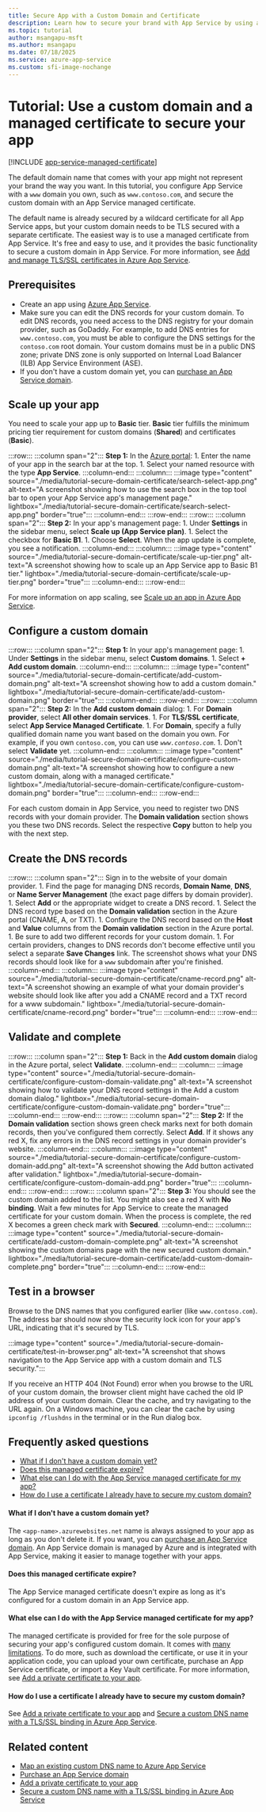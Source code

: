 ```yaml
---
title: Secure App with a Custom Domain and Certificate
description: Learn how to secure your brand with App Service by using a custom domain and enabling App Service managed certificate.
ms.topic: tutorial
author: msangapu-msft
ms.author: msangapu
ms.date: 07/18/2025
ms.service: azure-app-service
ms.custom: sfi-image-nochange
---
```


# Tutorial: Use a custom domain and a managed certificate to secure your app

[!INCLUDE [app-service-managed-certificate](./includes/managed-certs/managed-certs-note.md)]

The default domain name that comes with your app might not represent your brand the way you want. In this tutorial, you configure App Service with a `www` domain you own, such as `www.contoso.com`, and secure the custom domain with an App Service managed certificate.

The default name is already secured by a wildcard certificate for all App Service apps, but your custom domain needs to be TLS secured with a separate certificate. The easiest way is to use a managed certificate from App Service. It's free and easy to use, and it provides the basic functionality to secure a custom domain in App Service. For more information, see [Add and manage TLS/SSL certificates in Azure App Service](configure-ssl-certificate.md).

## Prerequisites

* Create an app using [Azure App Service](./index.yml).
* Make sure you can edit the DNS records for your custom domain. To edit DNS records, you need access to the DNS registry for your domain provider, such as GoDaddy. For example, to add DNS entries for `www.contoso.com`, you must be able to configure the DNS settings for the `contoso.com` root domain. Your custom domains must be in a public DNS zone; private DNS zone is only supported on Internal Load Balancer (ILB) App Service Environment (ASE).
* If you don't have a custom domain yet, you can [purchase an App Service domain](manage-custom-dns-buy-domain.md).

## Scale up your app

You need to scale your app up to **Basic** tier. **Basic** tier fulfills the minimum pricing tier requirement for custom domains (**Shared**) and certificates (**Basic**).

:::row:::
    :::column span="2":::
        **Step 1:** In the [Azure portal](https://portal.azure.com):
        1. Enter the name of your app in the search bar at the top.
        1. Select your named resource with the type **App Service**.
    :::column-end:::
    :::column:::
        :::image type="content" source="./media/tutorial-secure-domain-certificate/search-select-app.png" alt-text="A screenshot showing how to use the search box in the top tool bar to open your App Service app's management page." lightbox="./media/tutorial-secure-domain-certificate/search-select-app.png" border="true":::
    :::column-end:::
:::row-end:::
:::row:::
    :::column span="2":::
        **Step 2:** In your app's management page:
        1. Under **Settings** in the sidebar menu, select **Scale up (App Service plan)**.
        1. Select the checkbox for **Basic B1**.
        1. Choose **Select**.
        When the app update is complete, you see a notification.
    :::column-end:::
    :::column:::
        :::image type="content" source="./media/tutorial-secure-domain-certificate/scale-up-tier.png" alt-text="A screenshot showing how to scale up an App Service app to Basic B1 tier." lightbox="./media/tutorial-secure-domain-certificate/scale-up-tier.png" border="true":::
    :::column-end:::
:::row-end:::

For more information on app scaling, see [Scale up an app in Azure App Service](manage-scale-up.md).

## Configure a custom domain

:::row:::
    :::column span="2":::
        **Step 1:** In your app's management page:
        1. Under **Settings** in the sidebar menu, select **Custom domains**.
        1. Select **+ Add custom domain**.
    :::column-end:::
    :::column:::
        :::image type="content" source="./media/tutorial-secure-domain-certificate/add-custom-domain.png" alt-text="A screenshot showing how to add a custom domain." lightbox="./media/tutorial-secure-domain-certificate/add-custom-domain.png" border="true":::
    :::column-end:::
:::row-end:::
:::row:::
    :::column span="2":::
        **Step 2:** In the **Add custom domain** dialog:
        1. For **Domain provider**, select **All other domain services**.
        1. For **TLS/SSL certificate**, select **App Service Managed Certificate**.
        1. For **Domain**, specify a fully qualified domain name you want based on the domain you own. For example, if you own `contoso.com`, you can use *`www.contoso.com`*.
        1. Don't select **Validate** yet.
    :::column-end:::
    :::column:::
        :::image type="content" source="./media/tutorial-secure-domain-certificate/configure-custom-domain.png" alt-text="A screenshot showing how to configure a new custom domain, along with a managed certificate." lightbox="./media/tutorial-secure-domain-certificate/configure-custom-domain.png" border="true":::
    :::column-end:::
:::row-end:::

For each custom domain in App Service, you need to register two DNS records with your domain provider. The **Domain validation** section shows you these two DNS records. Select the respective **Copy** button to help you with the next step.

## Create the DNS records

:::row:::
    :::column span="2":::
        Sign in to the website of your domain provider.
        1. Find the page for managing DNS records, **Domain Name**, **DNS**, or **Name Server Management** (the exact page differs by domain provider).
        1. Select **Add** or the appropriate widget to create a DNS record.
        1. Select the DNS record type based on the **Domain validation** section in the Azure portal (CNAME, A, or TXT).
        1. Configure the DNS record based on the **Host** and **Value** columns from the **Domain validation** section in the Azure portal.
        1. Be sure to add two different records for your custom domain.
        1. For certain providers, changes to DNS records don't become effective until you select a separate **Save Changes** link.
        The screenshot shows what your DNS records should look like for a `www` subdomain after you're finished.
    :::column-end:::
    :::column:::
        :::image type="content" source="./media/tutorial-secure-domain-certificate/cname-record.png" alt-text="A screenshot showing an example of what your domain provider's website should look like after you add a CNAME record and a TXT record for a www subdomain." lightbox="./media/tutorial-secure-domain-certificate/cname-record.png" border="true":::
    :::column-end:::
:::row-end:::

## Validate and complete

:::row:::
    :::column span="2":::
        **Step 1:** Back in the **Add custom domain** dialog in the Azure portal, select **Validate**.
    :::column-end:::
    :::column:::
        :::image type="content" source="./media/tutorial-secure-domain-certificate/configure-custom-domain-validate.png" alt-text="A screenshot showing how to validate your DNS record settings in the Add a custom domain dialog." lightbox="./media/tutorial-secure-domain-certificate/configure-custom-domain-validate.png" border="true":::
    :::column-end:::
:::row-end:::
:::row:::
    :::column span="2":::
        **Step 2:** If the **Domain validation** section shows green check marks next for both domain records, then you've configured them correctly. Select **Add**. If it shows any red X, fix any errors in the DNS record settings in your domain provider's website.
    :::column-end:::
    :::column:::
        :::image type="content" source="./media/tutorial-secure-domain-certificate/configure-custom-domain-add.png" alt-text="A screenshot showing the Add button activated after validation." lightbox="./media/tutorial-secure-domain-certificate/configure-custom-domain-add.png" border="true":::
    :::column-end:::
:::row-end:::
:::row:::
    :::column span="2":::
        **Step 3:** You should see the custom domain added to the list. You might also see a red X with **No binding**. Wait a few minutes for App Service to create the managed certificate for your custom domain. When the process is complete, the red X becomes a green check mark with **Secured**. 
    :::column-end:::
    :::column:::
        :::image type="content" source="./media/tutorial-secure-domain-certificate/add-custom-domain-complete.png" alt-text="A screenshot showing the custom domains page with the new secured custom domain." lightbox="./media/tutorial-secure-domain-certificate/add-custom-domain-complete.png" border="true":::
    :::column-end:::
:::row-end:::

## Test in a browser

Browse to the DNS names that you configured earlier (like `www.contoso.com`). The address bar should now show the security lock icon for your app's URL, indicating that it's secured by TLS.

:::image type="content" source="./media/tutorial-secure-domain-certificate/test-in-browser.png" alt-text="A screenshot that shows navigation to the App Service app with a custom domain and TLS security.":::

If you receive an HTTP 404 (Not Found) error when you browse to the URL of your custom domain, the browser client might have cached the old IP address of your custom domain. Clear the cache, and try navigating to the URL again. On a Windows machine, you can clear the cache by using `ipconfig /flushdns` in the terminal or in the Run dialog box.

## Frequently asked questions

- [What if I don't have a custom domain yet?](#what-if-i-dont-have-a-custom-domain-yet)
- [Does this managed certificate expire?](#does-this-managed-certificate-expire)
- [What else can I do with the App Service managed certificate for my app?](#what-else-can-i-do-with-the-app-service-managed-certificate-for-my-app)
- [How do I use a certificate I already have to secure my custom domain?](#how-do-i-use-a-certificate-i-already-have-to-secure-my-custom-domain)

#### What if I don't have a custom domain yet?

The `<app-name>.azurewebsites.net` name is always assigned to your app as long as you don't delete it. If you want, you can [purchase an App Service domain](manage-custom-dns-buy-domain.md). An App Service domain is managed by Azure and is integrated with App Service, making it easier to manage together with your apps.

#### Does this managed certificate expire?

The App Service managed certificate doesn't expire as long as it's configured for a custom domain in an App Service app.

#### What else can I do with the App Service managed certificate for my app?

The managed certificate is provided for free for the sole purpose of securing your app's configured custom domain. It comes with [many limitations](configure-ssl-certificate.md#create-a-free-managed-certificate). To do more, such as download the certificate, or use it in your application code, you can upload your own certificate, purchase an App Service certificate, or import a Key Vault certificate. For more information, see [Add a private certificate to your app](configure-ssl-certificate.md).

#### How do I use a certificate I already have to secure my custom domain?

See [Add a private certificate to your app](configure-ssl-certificate.md) and [Secure a custom DNS name with a TLS/SSL binding in Azure App Service](configure-ssl-bindings.md).

## Related content

- [Map an existing custom DNS name to Azure App Service](app-service-web-tutorial-custom-domain.md)
- [Purchase an App Service domain](manage-custom-dns-buy-domain.md)
- [Add a private certificate to your app](configure-ssl-certificate.md)
- [Secure a custom DNS name with a TLS/SSL binding in Azure App Service](configure-ssl-bindings.md)
